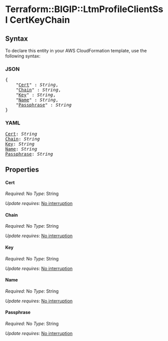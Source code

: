 # Terraform::BIGIP::LtmProfileClientSsl CertKeyChain

## Syntax

To declare this entity in your AWS CloudFormation template, use the following syntax:

### JSON

<pre>
{
    "<a href="#cert" title="Cert">Cert</a>" : <i>String</i>,
    "<a href="#chain" title="Chain">Chain</a>" : <i>String</i>,
    "<a href="#key" title="Key">Key</a>" : <i>String</i>,
    "<a href="#name" title="Name">Name</a>" : <i>String</i>,
    "<a href="#passphrase" title="Passphrase">Passphrase</a>" : <i>String</i>
}
</pre>

### YAML

<pre>
<a href="#cert" title="Cert">Cert</a>: <i>String</i>
<a href="#chain" title="Chain">Chain</a>: <i>String</i>
<a href="#key" title="Key">Key</a>: <i>String</i>
<a href="#name" title="Name">Name</a>: <i>String</i>
<a href="#passphrase" title="Passphrase">Passphrase</a>: <i>String</i>
</pre>

## Properties

#### Cert

_Required_: No
_Type_: String

_Update requires_: [No interruption](https://docs.aws.amazon.com/AWSCloudFormation/latest/UserGuide/using-cfn-updating-stacks-update-behaviors.html#update-no-interrupt)

#### Chain

_Required_: No
_Type_: String

_Update requires_: [No interruption](https://docs.aws.amazon.com/AWSCloudFormation/latest/UserGuide/using-cfn-updating-stacks-update-behaviors.html#update-no-interrupt)

#### Key

_Required_: No
_Type_: String

_Update requires_: [No interruption](https://docs.aws.amazon.com/AWSCloudFormation/latest/UserGuide/using-cfn-updating-stacks-update-behaviors.html#update-no-interrupt)

#### Name

_Required_: No
_Type_: String

_Update requires_: [No interruption](https://docs.aws.amazon.com/AWSCloudFormation/latest/UserGuide/using-cfn-updating-stacks-update-behaviors.html#update-no-interrupt)

#### Passphrase

_Required_: No
_Type_: String

_Update requires_: [No interruption](https://docs.aws.amazon.com/AWSCloudFormation/latest/UserGuide/using-cfn-updating-stacks-update-behaviors.html#update-no-interrupt)

